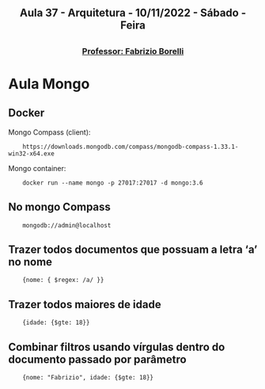 <h2 align = "center" >Aula 37  - Arquitetura - 10/11/2022 - Sábado - Feira<h2>

<h3 align = "center" ><a href="https://github.com/ffborelli/curso-brq-java-2022-09-05/">Professor: Fabrizio Borelli</a></h3>

# Aula Mongo

## Docker 

Mongo Compass (client):
```
    https://downloads.mongodb.com/compass/mongodb-compass-1.33.1-win32-x64.exe
```

Mongo container:

```
    docker run --name mongo -p 27017:27017 -d mongo:3.6
```

## No mongo Compass

```
    mongodb://admin@localhost
```

## Trazer todos documentos que possuam a letra ‘a’ no nome

```
    {nome: { $regex: /a/ }}
```

## Trazer todos maiores de idade

```
    {idade: {$gte: 18}}
```

## Combinar filtros usando vírgulas dentro do documento passado por parâmetro

```
    {nome: "Fabrizio", idade: {$gte: 18}}
```

